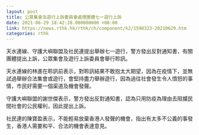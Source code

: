 ```yaml
---
layout: post
title: 公眾集會及遊行上訴委員會處理團體七一遊行上訴
date: 2021-06-29 18:42:28.000000000 +08:00
link: https://news.rthk.hk/rthk/ch/component/k2/1598323-20210629.htm
categories: rthk
---
```


天水連線、守護大嶼聯盟及社民連提出舉辦七一遊行，警方發出反對通知書，有關團體提出上訴，公眾集會及遊行上訴委員會舉行聆訊。

天水連線的林進在聆訊前表示，對聆訊結果不敢抱太大期望，因為在疫情下，並無試過舉辦合法集會或遊行，會堅持盡力舉辦遊行，因為過往社會發生令人憤怒的事情，市民好需要一個渠道及機會發聲。

守護大嶼聯盟的謝世傑表示，警方發出反對通知書，認為只用防疫為理由去阻攔民間社會的公民權利，因此提出上訴。

社民連的陳寶盈表示，不能輕易放棄香港人發聲的機會，指出有太多不公義的事發生，香港人需要和平、合法的機會表達意見。
